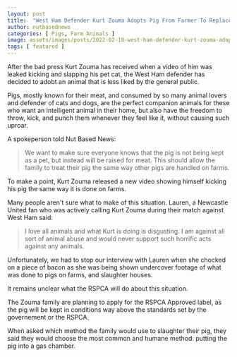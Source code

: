 ```yaml
---
layout: post
title:  "West Ham Defender Kurt Zouma Adopts Pig From Farmer To Replace Cats Seized By RSPCA"
author: nutbasednews
categories: [ Pigs, Farm Animals ]
image: assets/images/posts/2022-02-18-west-ham-defender-kurt-zouma-adopts-pig-from-farmer-to-replace-cats-seized-by-rspca/0.png
tags: [ featured ]
---
```


After the bad press Kurt Zouma has received when a video of him was leaked kicking and slapping his pet cat, the West Ham defender has decided to adobt an animal that is less liked by the general public.

Pigs, mostly known for their meat, and consumed by so many animal lovers and defender of cats and dogs, are the perfect companion animals for these who want an intelligent animal in their home, but also have the freedom to throw, kick, and punch them whenever they feel like it, without causing such uproar.

A spokeperson told Nut Based News:

> We want to make sure everyone knows that the pig is not being kept as a pet, but instead will be raised for meat. This should allow the family to treat their pig the same way other pigs are handled on farms.

To make a point, Kurt Zouma released a new video showing himself kicking his pig the same way it is done on farms.

Many people aren't sure what to make of this situation. Lauren, a Newcastle United fan who was actively calling Kurt Zouma during their match against West Ham said:

> I love all animals and what Kurt is doing is disgusting. I am against all sort of animal abuse and would never support such horrific acts against any animals.

Unfortunately, we had to stop our interview with Lauren when she chocked on a piece of bacon as she was being shown undercover footage of what was done to pigs on farms, and slaughter houses.

It remains unclear what the RSPCA will do about this situation.

The Zouma family are planning to apply for the RSPCA Approved label, as the pig will be kept in conditions way above the standards set by the governement or the RSPCA.

When asked which method the family would use to slaughter their pig, they said they would choose the most common and humane method: putting the pig into a gas chamber.
